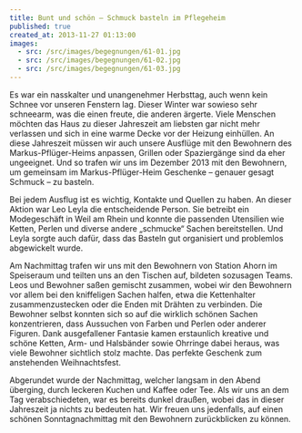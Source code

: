 ```yaml
---
title: Bunt und schön – Schmuck basteln im Pflegeheim
published: true
created_at: 2013-11-27 01:13:00
images:
  - src: /src/images/begegnungen/61-01.jpg
  - src: /src/images/begegnungen/61-02.jpg
  - src: /src/images/begegnungen/61-03.jpg
---
```


Es war ein nasskalter und unangenehmer Herbsttag, auch wenn kein Schnee vor unseren Fenstern lag. Dieser Winter war sowieso sehr schneearm, was die einen freute, die anderen ärgerte. Viele Menschen möchten das Haus zu dieser Jahreszeit am liebsten gar nicht mehr verlassen und sich in eine warme Decke vor der Heizung einhüllen. An diese Jahreszeit müssen wir auch unsere Ausflüge mit den Bewohnern des Markus-Pflüger-Heims anpassen, Grillen oder Spaziergänge sind da eher ungeeignet. Und so trafen wir uns im Dezember 2013 mit den Bewohnern, um gemeinsam im Markus-Pflüger-Heim Geschenke – genauer gesagt Schmuck – zu basteln.

Bei jedem Ausflug ist es wichtig, Kontakte und Quellen zu haben. An dieser Aktion war Leo Leyla die entscheidende Person. Sie betreibt ein Modegeschäft in Weil am Rhein und konnte die passenden Utensilien wie Ketten, Perlen und diverse andere „schmucke“ Sachen bereitstellen. Und Leyla sorgte auch dafür, dass das Basteln gut organisiert und problemlos abgewickelt wurde.

Am Nachmittag trafen wir uns mit den Bewohnern von Station Ahorn im Speiseraum und teilten uns an den Tischen auf, bildeten sozusagen Teams. Leos und Bewohner saßen gemischt zusammen, wobei wir den Bewohnern vor allem bei den kniffeligen Sachen halfen, etwa die Kettenhalter zusammenzustecken oder die Enden mit Drähten zu verbinden. Die Bewohner selbst konnten sich so auf die wirklich schönen Sachen konzentrieren, dass Aussuchen von Farben und Perlen oder anderer Figuren. Dank ausgefallener Fantasie kamen erstaunlich kreative und schöne Ketten, Arm- und Halsbänder sowie Ohrringe dabei heraus, was viele Bewohner sichtlich stolz machte. Das perfekte Geschenk zum anstehenden Weihnachtsfest.

Abgerundet wurde der Nachmittag, welcher langsam in den Abend überging, durch leckeren Kuchen und Kaffee oder Tee. Als wir uns an dem Tag verabschiedeten, war es bereits dunkel draußen, wobei das in dieser Jahreszeit ja nichts zu bedeuten hat. Wir freuen uns jedenfalls, auf einen schönen Sonntagnachmittag mit den Bewohnern zurückblicken zu können.
